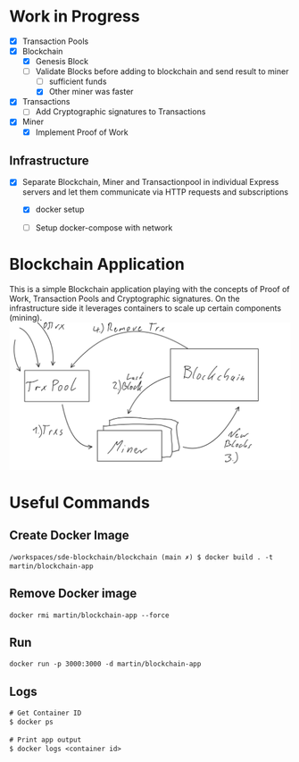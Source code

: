 # Work in Progress
- [x] Transaction Pools
- [x] Blockchain
    - [x] Genesis Block
    - [ ] Validate Blocks before adding to blockchain and send result to miner
        - [ ] sufficient funds
        - [x] Other miner was faster
- [x] Transactions
    - [ ] Add Cryptographic signatures to Transactions
- [x] Miner
    - [x] Implement Proof of Work

## Infrastructure
- [x] Separate Blockchain, Miner and Transactionpool in individual Express servers and let them communicate via HTTP requests and subscriptions
    - [x] docker setup 
    - [ ] Setup docker-compose with network



# Blockchain Application
This is a simple Blockchain application playing with the concepts of Proof of Work, Transaction Pools and Cryptographic signatures. On the infrastructure side it leverages containers to scale up certain components (mining). 
![System Overview](system_overview.png?raw=true "System Overview")

# Useful Commands

## Create Docker Image
```
/workspaces/sde-blockchain/blockchain (main ✗) $ docker build . -t martin/blockchain-app
```

## Remove Docker image
```
docker rmi martin/blockchain-app --force
```

## Run
```
docker run -p 3000:3000 -d martin/blockchain-app
```

## Logs
```
# Get Container ID
$ docker ps

# Print app output
$ docker logs <container id>
```

